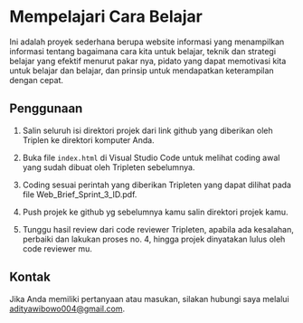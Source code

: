 # Mempelajari Cara Belajar

Ini adalah proyek sederhana berupa website informasi yang menampilkan informasi tentang bagaimana cara kita untuk belajar, teknik dan strategi belajar yang efektif menurut pakar nya, pidato yang dapat memotivasi kita untuk belajar dan belajar, dan prinsip untuk mendapatkan keterampilan dengan cepat.

## Penggunaan

1. Salin seluruh isi direktori projek dari link github yang diberikan oleh Triplen ke direktori komputer Anda.

2. Buka file `index.html` di Visual Studio Code untuk melihat coding awal yang sudah dibuat oleh Tripleten sebelumnya.

3. Coding sesuai perintah yang diberikan Tripleten yang dapat dilihat pada file Web_Brief_Sprint_3_ID.pdf.

4. Push projek ke github yg sebelumnya kamu salin direktori projek kamu.

5. Tunggu hasil review dari code reviewer Tripleten, apabila ada kesalahan, perbaiki dan lakukan proses no. 4, hingga projek dinyatakan lulus oleh code reviewer mu.

## Kontak

Jika Anda memiliki pertanyaan atau masukan, silakan hubungi saya melalui adityawibowo004@gmail.com.
